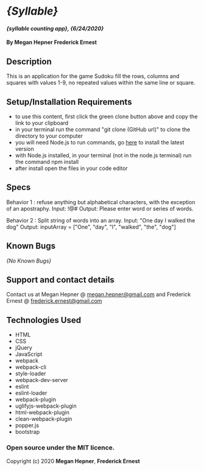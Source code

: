 # _{Syllable}_

#### _{syllable counting app}, {6/24/2020}_

#### By  **Megan Hepner** **Frederick Ernest**

## Description

This is an application for the game Sudoku fill the rows, columns and squares with values 1-9, no repeated values within the same line or square.

## Setup/Installation Requirements

* to use this content, first click the green clone button above and copy the link to your clipboard 
* in your terminal run the command "git clone (GitHub url)" to clone the directory to your computer
* you will need Node.js to run commands, go [here](https://nodejs.org/en/) to install the latest version
* with Node.js installed, in your terminal (not in the node.js terminal) run the command npm install
* after install open the files in your code editor

## Specs

Behavior 1 : refuse anything but alphabetical characters, with the exception of an apostraphy.
Input: !@#
Output: Please enter word or series of words.

Behavior 2 : Split string of words into an array.
Input: "One day I walked the dog"
Output: inputArray = ["One", "day", "I", "walked", "the", "dog"]



## Known Bugs

_{No Known Bugs}_

## Support and contact details

Contact us at Megan Hepner @ megan.hepner@gmail.com and Frederick Ernest @ frederick.ernest@gmail.com

## Technologies Used

* HTML
* CSS
* jQuery
* JavaScript
* webpack
* webpack-cli
* style-loader
* webpack-dev-server
* eslint
* eslint-loader
* webpack-plugin
* uglifyjs-webpack-plugin
* html-webpack-plugin
* clean-webpack-plugin
* popper.js
* bootstrap

### Open source under the MIT licence.

Copyright (c) 2020 **Megan Hepner**, **Frederick Ernest**
